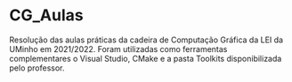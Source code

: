 # CG_Aulas
Resolução das aulas práticas da cadeira de Computação Gráfica da LEI da UMinho em 2021/2022. 
Foram utilizadas como ferramentas complementares o Visual Studio, CMake e a pasta Toolkits disponibilizada pelo professor.

